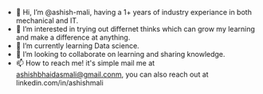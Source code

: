 - 👋 Hi, I’m @ashish-mali, having a 1+ years of industry experiance in both mechanical and IT.
- 👀 I’m interested in trying out differnet thinks which can grow my learning and make a difference at anything.
- 🌱 I’m currently learning Data science.
- 💞️ I’m looking to collaborate on learning and sharing knowledge.
- 📫 How to reach me! it's simple mail me at ashishbhaidasmali@gmail.conm, you can also reach out at linkedin.com/in/ashishmali

<!---
ashish-mali/ashish-mali is a ✨ special ✨ repository because its `README.md` (this file) appears on your GitHub profile.
You can click the Preview link to take a look at your changes.
--->
